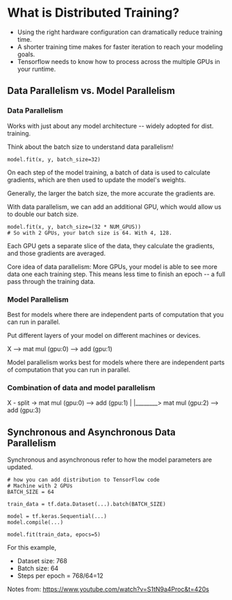 # What is Distributed Training?

- Using the right hardware configuration can dramatically reduce training time. 
- A shorter training time makes for faster iteration to reach your modeling goals. 
- Tensorflow needs to know how to process across the multiple GPUs in your runtime. 

## Data Parallelism vs. Model Parallelism 

### Data Parallelism
Works with just about any model architecture -- widely adopted for dist. training. 

Think about the batch size to understand data parallelism! 

```
model.fit(x, y, batch_size=32)
```

On each step of the model training, a batch of data is used to calculate gradients, which are then used to update the model's weights.  

Generally, the larger the batch size, the more accurate the gradients are. 

With data parallelism, we can add an additional GPU, which would allow us to double our batch size.

```
model.fit(x, y, batch_size=(32 * NUM_GPUS))
# So with 2 GPUs, your batch size is 64. With 4, 128. 
```

Each GPU gets a separate slice of the data, they calculate the gradients, and those gradients are averaged. 

Core idea of data parallelism: More GPUs, your model is able to see more data one each training step. This means less time to finish an epoch -- a full pass through the training data. 

### Model Parallelism

Best for models where there are independent parts of computation that you can run in parallel. 

Put different layers of your model on different machines or devices. 

X --> mat mul (gpu:0) --> add (gpu:1)

Model parallelism works best for models where there are independent parts of computation that you can run in parallel.  


### Combination of data and model parallelism

X - split -> mat mul (gpu:0) --> add (gpu:1)
  |
  |________> mat mul (gpu:2) --> add (gpu:3)


## Synchronous and Asynchronous Data Parallelism 

Synchronous and asynchronous refer to how the model parameters are updated. 

```
# how you can add distribution to TensorFlow code
# Machine with 2 GPUs 
BATCH_SIZE = 64

train_data = tf.data.Dataset(...).batch(BATCH_SIZE)

model = tf.keras.Sequential(...)
model.compile(...)

model.fit(train_data, epocs=5)
```
For this example,
- Dataset size: 768
- Batch size: 64
- Steps per epoch = 768/64=12


Notes from: https://www.youtube.com/watch?v=S1tN9a4Proc&t=420s
